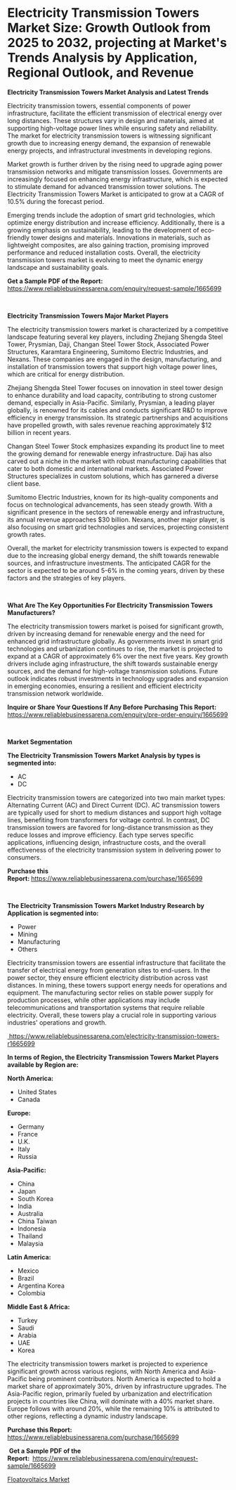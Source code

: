 <p><h1>Electricity Transmission Towers Market Size: Growth Outlook from 2025 to 2032, projecting at Market's Trends Analysis by Application, Regional Outlook, and Revenue</h1></p><p><strong>Electricity Transmission Towers Market Analysis and Latest Trends</strong></p>
<p><p>Electricity transmission towers, essential components of power infrastructure, facilitate the efficient transmission of electrical energy over long distances. These structures vary in design and materials, aimed at supporting high-voltage power lines while ensuring safety and reliability. The market for electricity transmission towers is witnessing significant growth due to increasing energy demand, the expansion of renewable energy projects, and infrastructural investments in developing regions.</p><p>Market growth is further driven by the rising need to upgrade aging power transmission networks and mitigate transmission losses. Governments are increasingly focused on enhancing energy infrastructure, which is expected to stimulate demand for advanced transmission tower solutions. The Electricity Transmission Towers Market is anticipated to grow at a CAGR of 10.5% during the forecast period.</p><p>Emerging trends include the adoption of smart grid technologies, which optimize energy distribution and increase efficiency. Additionally, there is a growing emphasis on sustainability, leading to the development of eco-friendly tower designs and materials. Innovations in materials, such as lightweight composites, are also gaining traction, promising improved performance and reduced installation costs. Overall, the electricity transmission towers market is evolving to meet the dynamic energy landscape and sustainability goals.</p></p>
<p><strong>Get a Sample PDF of the Report:&nbsp;</strong> <a href="https://www.reliablebusinessarena.com/enquiry/request-sample/1665699?utm_campaign=2339&utm_medium=2&utm_source=Github&utm_content=ia&utm_term=13022025&utm_id=electricity-transmission-towers">https://www.reliablebusinessarena.com/enquiry/request-sample/1665699</a></p>
<p>&nbsp;</p>
<p><strong>Electricity Transmission Towers Major Market Players</strong></p>
<p><p>The electricity transmission towers market is characterized by a competitive landscape featuring several key players, including Zhejiang Shengda Steel Tower, Prysmian, Daji, Changan Steel Tower Stock, Associated Power Structures, Karamtara Engineering, Sumitomo Electric Industries, and Nexans. These companies are engaged in the design, manufacturing, and installation of transmission towers that support high voltage power lines, which are critical for energy distribution.</p><p>Zhejiang Shengda Steel Tower focuses on innovation in steel tower design to enhance durability and load capacity, contributing to strong customer demand, especially in Asia-Pacific. Similarly, Prysmian, a leading player globally, is renowned for its cables and conducts significant R&D to improve efficiency in energy transmission. Its strategic partnerships and acquisitions have propelled growth, with sales revenue reaching approximately $12 billion in recent years.</p><p>Changan Steel Tower Stock emphasizes expanding its product line to meet the growing demand for renewable energy infrastructure. Daji has also carved out a niche in the market with robust manufacturing capabilities that cater to both domestic and international markets. Associated Power Structures specializes in custom solutions, which has garnered a diverse client base.</p><p>Sumitomo Electric Industries, known for its high-quality components and focus on technological advancements, has seen steady growth. With a significant presence in the sectors of renewable energy and infrastructure, its annual revenue approaches $30 billion. Nexans, another major player, is also focusing on smart grid technologies and services, projecting consistent growth rates.</p><p>Overall, the market for electricity transmission towers is expected to expand due to the increasing global energy demand, the shift towards renewable sources, and infrastructure investments. The anticipated CAGR for the sector is expected to be around 5-6% in the coming years, driven by these factors and the strategies of key players.</p></p>
<p>&nbsp;</p>
<p><strong>What Are The Key Opportunities For Electricity Transmission Towers Manufacturers?</strong></p>
<p><p>The electricity transmission towers market is poised for significant growth, driven by increasing demand for renewable energy and the need for enhanced grid infrastructure globally. As governments invest in smart grid technologies and urbanization continues to rise, the market is projected to expand at a CAGR of approximately 6% over the next five years. Key growth drivers include aging infrastructure, the shift towards sustainable energy sources, and the demand for high-voltage transmission solutions. Future outlook indicates robust investments in technology upgrades and expansion in emerging economies, ensuring a resilient and efficient electricity transmission network worldwide.</p></p>
<p><strong>Inquire or Share Your Questions If Any Before Purchasing This Report:</strong> <a href="https://www.reliablebusinessarena.com/enquiry/pre-order-enquiry/1665699?utm_campaign=2339&utm_medium=2&utm_source=Github&utm_content=ia&utm_term=13022025&utm_id=electricity-transmission-towers">https://www.reliablebusinessarena.com/enquiry/pre-order-enquiry/1665699</a></p>
<p>&nbsp;</p>
<p><strong>Market Segmentation</strong></p>
<p><strong>The Electricity Transmission Towers Market Analysis by types is segmented into:</strong></p>
<p><ul><li>AC</li><li>DC</li></ul></p>
<p><p>Electricity transmission towers are categorized into two main market types: Alternating Current (AC) and Direct Current (DC). AC transmission towers are typically used for short to medium distances and support high voltage lines, benefiting from transformers for voltage control. In contrast, DC transmission towers are favored for long-distance transmission as they reduce losses and improve efficiency. Each type serves specific applications, influencing design, infrastructure costs, and the overall effectiveness of the electricity transmission system in delivering power to consumers.</p></p>
<p><strong>Purchase this Report:&nbsp;</strong><a href="https://www.reliablebusinessarena.com/purchase/1665699?utm_campaign=2339&utm_medium=2&utm_source=Github&utm_content=ia&utm_term=13022025&utm_id=electricity-transmission-towers">https://www.reliablebusinessarena.com/purchase/1665699</a></p>
<p>&nbsp;</p>
<p><strong>The Electricity Transmission Towers Market Industry Research by Application is segmented into:</strong></p>
<p><ul><li>Power</li><li>Mining</li><li>Manufacturing</li><li>Others</li></ul></p>
<p><p>Electricity transmission towers are essential infrastructure that facilitate the transfer of electrical energy from generation sites to end-users. In the power sector, they ensure efficient electricity distribution across vast distances. In mining, these towers support energy needs for operations and equipment. The manufacturing sector relies on stable power supply for production processes, while other applications may include telecommunications and transportation systems that require reliable electricity. Overall, these towers play a crucial role in supporting various industries' operations and growth.</p></p>
<p><a href="https://www.reliablebusinessarena.com/electricity-transmission-towers-r1665699?utm_campaign=2339&utm_medium=2&utm_source=Github&utm_content=ia&utm_term=13022025&utm_id=electricity-transmission-towers">&nbsp;https://www.reliablebusinessarena.com/electricity-transmission-towers-r1665699</a></p>
<p><strong>In terms of Region, the Electricity Transmission Towers Market Players available by Region are:</strong></p>
<p>
    <p> <strong> North America: </strong>
        <ul>
            <li>United States</li>
            <li>Canada</li>
        </ul>
        </p> 
    <p> <strong> Europe: </strong>
        <ul>
            <li>Germany</li>
            <li>France</li>
            <li>U.K.</li>
            <li>Italy</li>
            <li>Russia</li>
        </ul>
        </p> 
    <p> <strong> Asia-Pacific: </strong>
        <ul>
            <li>China</li>
            <li>Japan</li>
            <li>South Korea</li>
            <li>India</li>
            <li>Australia</li>
            <li>China Taiwan</li>
            <li>Indonesia</li>
            <li>Thailand</li>
            <li>Malaysia</li>
        </ul>
        </p> 
    <p> <strong> Latin America: </strong>
        <ul>
            <li>Mexico</li>
            <li>Brazil</li>
            <li>Argentina Korea</li>
            <li>Colombia</li>
        </ul>
        </p> 
    <p> <strong> Middle East & Africa: </strong>
        <ul>
            <li>Turkey</li>
            <li>Saudi</li>
            <li>Arabia</li>
            <li>UAE</li>
            <li>Korea</li>
        </ul>
    </p>
    </p>
<p><p>The electricity transmission towers market is projected to experience significant growth across various regions, with North America and Asia-Pacific being prominent contributors. North America is expected to hold a market share of approximately 30%, driven by infrastructure upgrades. The Asia-Pacific region, primarily fueled by urbanization and electrification projects in countries like China, will dominate with a 40% market share. Europe follows with around 20%, while the remaining 10% is attributed to other regions, reflecting a dynamic industry landscape.</p></p>
<p><strong>Purchase this Report: </strong><a href="https://www.reliablebusinessarena.com/purchase/1665699?utm_campaign=2339&utm_medium=2&utm_source=Github&utm_content=ia&utm_term=13022025&utm_id=electricity-transmission-towers">https://www.reliablebusinessarena.com/purchase/1665699</a></p>
<p>&nbsp;<strong>Get a Sample PDF of the Report:&nbsp;&nbsp;</strong><a href="https://www.reliablebusinessarena.com/enquiry/request-sample/1665699?utm_campaign=2339&utm_medium=2&utm_source=Github&utm_content=ia&utm_term=13022025&utm_id=electricity-transmission-towers">https://www.reliablebusinessarena.com/enquiry/request-sample/1665699</a></p>
<p><strong></strong></p>
<p><p><a href="https://github.com/arnoldannice0/Market-Research-Report-List-1/blob/main/floatovoltaics-market.md?utm_campaign=2339&utm_medium=2&utm_source=Github&utm_content=ia&utm_term=13022025&utm_id=electricity-transmission-towers">Floatovoltaics Market</a></p></p>